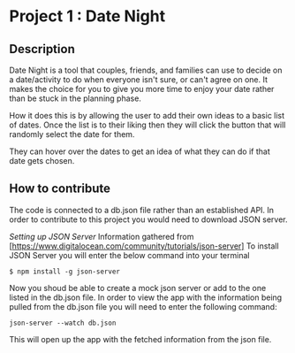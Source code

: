 __Project 1 : Date Night__
===============================

__Description__
----------------
Date Night is a tool that couples, friends, and families can use to decide on a date/activity to do when everyone isn't sure, or can't agree on one. It makes the choice for you to give you more time to enjoy your date rather than be stuck in the planning phase. 

How it does this is by allowing the user to add their own ideas to a basic list of dates. Once the list is to their liking then they will click the button that will randomly select the date for them. 

They can hover over the dates to get an idea of what they can do if that date gets chosen. 

__How to contribute__
---------------------
The code is connected to a db.json file rather than an established API. In order to contribute to this project you would need to download JSON server. 

_Setting up JSON Server_
Information gathered from [https://www.digitalocean.com/community/tutorials/json-server]
To install JSON Server you will enter the below command into your terminal 

 `$ npm install -g json-server`

 Now you shoud be able to create a mock json server or add to the one listed in the db.json file. 
In order to view the app with the information being pulled from the db.json file you will need to enter the following command: 

`json-server --watch db.json` 

This will open up the app with the fetched information from the json file. 